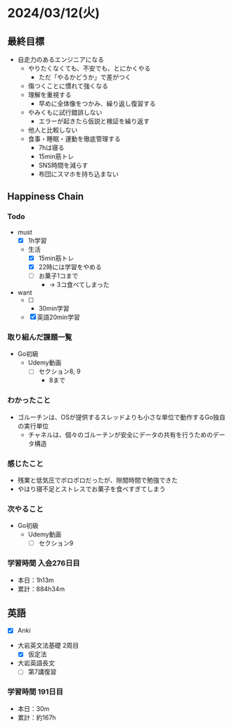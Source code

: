 # 2024/03/12(火)

## 最終目標

- 自走力のあるエンジニアになる
  - やりたくなくても、不安でも、とにかくやる
    - ただ「やるかどうか」で差がつく
  - 傷つくことに慣れて強くなる
  - 理解を重視する
    - 早めに全体像をつかみ、繰り返し復習する
  - やみくもに試行錯誤しない
    - エラーが起きたら仮説と検証を繰り返す
  - 他人と比較しない
  - 食事・睡眠・運動を徹底管理する
    - 7hは寝る
    - 15min筋トレ
    - SNS時間を減らす
    - 布団にスマホを持ち込まない

## Happiness Chain

### Todo

- must
  - [x] 1h学習
  - 生活
    - [x] 15min筋トレ
    - [x] 22時には学習をやめる
    - [ ] お菓子1コまで
      - -> 3コ食べてしまった
- want
  - [ ] + 30min学習
  - [x] 英語20min学習

### 取り組んだ課題一覧

- Go初級
  - Udemy動画
    - [ ] セクション8, 9
      - 8まで

### わかったこと

- ゴルーチンは、OSが提供するスレッドよりも小さな単位で動作するGo独自の実行単位
  - チャネルは、個々のゴルーチンが安全にデータの共有を行うためのデータ構造

### 感じたこと

- 残業と低気圧でボロボロだったが、隙間時間で勉強できた
- やはり寝不足とストレスでお菓子を食べすぎてしまう

### 次やること

- Go初級
  - Udemy動画
    - [ ] セクション9

### 学習時間 入会276日目

- 本日：1h13m
- 累計：884h34m

## 英語

- [x] Anki
- 大岩英文法基礎 2周目
  - [x] 仮定法
- 大岩英語長文
  - [ ] 第7講復習

### 学習時間 191日目

- 本日：30m
- 累計：約167h
